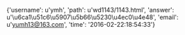 {'username': u'ymh', 'path': u'wd1143/1143.html', 'answer': u'\u6ca1\u51c6\u5907\u5b66\u5230\u4ec0\u4e48', 'email': u'yumh13@163.com', 'time': '2016-02-22:18:54:33'}